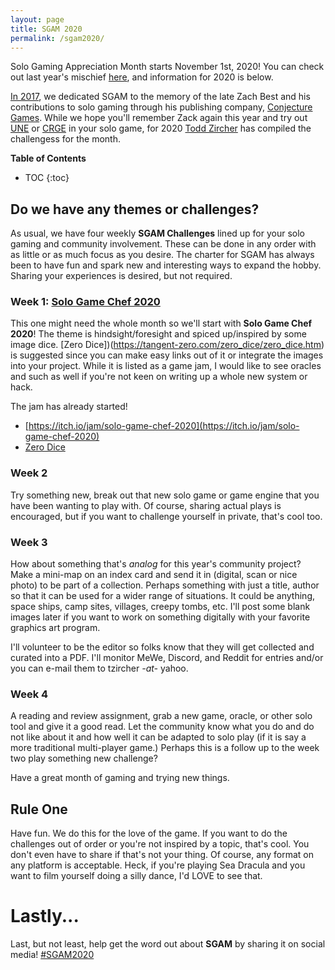 ```yaml
---
layout: page
title: SGAM 2020
permalink: /sgam2020/
---
```


Solo Gaming Appreciation Month starts November 1st, 2020! You can check out last year's 
mischief [here](/sgam2019), and information for 2020 is below.

[In 2017](/sgam2017), we dedicated SGAM to the memory of the late Zach Best and his contributions to solo 
gaming through his publishing company, [Conjecture Games](). While we hope you'll remember Zack again this 
year and try out [UNE]() or [CRGE]() in your solo game, for 2020 [Todd Zircher](http://www.tangent-zero.com/) 
has compiled the challengess for the month. 

**Table of Contents**
* TOC
{:toc}


## Do we have any themes or challenges? 

As usual, we have four weekly **SGAM Challenges** lined up for your solo gaming and community involvement. These can be done in any order with as little or as much focus as you desire. The charter for SGAM has always been to have fun and spark new and interesting ways to expand the hobby. Sharing your experiences is desired, but not required.


### Week 1: [Solo Game Chef 2020](https://itch.io/jam/solo-game-chef-2020)

 This one might need the whole month so we'll start with **Solo Game Chef 2020**! The theme is hindsight/foresight and spiced up/inspired by some image dice. 
 [Zero Dice])(https://tangent-zero.com/zero_dice/zero_dice.htm) is suggested since you can make easy links out of it or integrate the images into your project. 
 While it is listed as a game jam, I would like to see oracles and such as well if you're not keen on writing up a whole new system or hack.

The jam has already started!

- [https://itch.io/jam/solo-game-chef-2020](https://itch.io/jam/solo-game-chef-2020)
- [Zero Dice](https://tangent-zero.com/zero_dice/zero_dice.htm)


### Week 2

Try something new, break out that new solo game or game engine that you have been wanting to play with. Of course, sharing actual plays is encouraged, 
but if you want to challenge yourself in private, that's cool too.

### Week 3

How about something that's *analog* for this year's community project? Make a mini-map on an index card and send it in (digital, scan or nice photo) to be part of a collection. 
Perhaps something with just a title, author so that it can be used for a wider range of situations. It could be anything, space ships, camp sites, villages, creepy tombs, etc. 
I'll post some blank images later if you want to work on something digitally with your favorite graphics art program.

I'll volunteer to be the editor so folks know that they will get collected and curated into a PDF. I'll monitor MeWe, Discord, and Reddit for entries and/or you can e-mail 
them to tzircher *-at-* yahoo.

### Week 4

A reading and review assignment, grab a new game, oracle, or other solo tool and give it a good read. Let the community know what you do and do not like about it and 
how well it can be adapted to solo play (if it is say a more traditional multi-player game.) Perhaps this is a follow up to the week two play something new challenge?

Have a great month of gaming and trying new things.

## Rule One

Have fun. We do this for the love of the game. If you want to do the challenges out of order or you're not inspired by a topic, that's cool. You don't even have to share if that's not your thing. Of course, any format on any platform is acceptable. Heck, if you're playing Sea Dracula and you want to film yourself doing a silly dance, I'd LOVE to see that. 


# Lastly...

Last, but not least, help get the word out about **SGAM** by sharing it on social media! [#SGAM2020](https://twitter.com/hashtag/SGAM2020)
